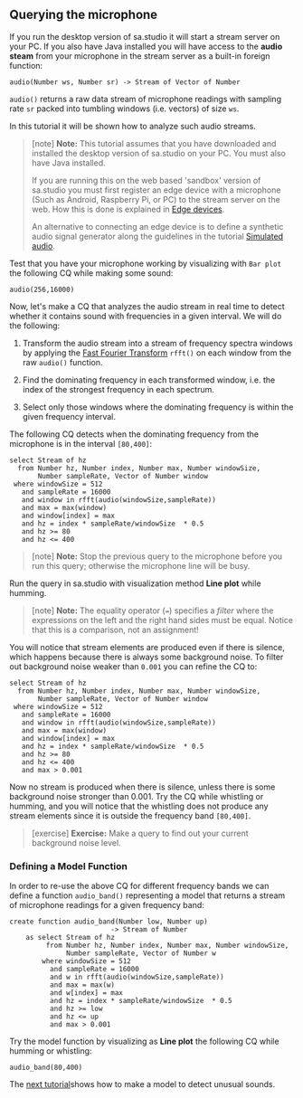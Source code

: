 ## Querying the microphone

If you run the desktop version of sa.studio it will start a stream
server on your PC. If you also have Java installed you will have
access to the **audio steam** from your microphone in the stream
server as a built-in foreign function:

``` 
audio(Number ws, Number sr) -> Stream of Vector of Number 
```

`audio()` returns a raw data stream of microphone readings with
sampling rate `sr` packed into tumbling windows (i.e. vectors) of size
`ws`.

In this tutorial it will be shown how to analyze such audio
streams. 


> [note]  **Note:** This tutorial assumes that you have downloaded and installed the
> desktop version of sa.studio on your PC. You must also have Java
> installed.
>
> If you are running this on the web based 'sandbox' version of
> sa.studio you must first register an edge device with a microphone
> (Such as Android, Raspberry Pi, or PC) to the stream server on the
> web. How this is done is explained in [Edge
> devices](/docs/md/edge_devices/README.md).
>
>  An alternative to connecting an edge device is to define a synthetic
> audio signal generator along the guidelines in the tutorial [Simulated
> audio](/docs/md/tutorial/simulated-audio.md).


Test that you have your microphone working by visualizing with `Bar
plot` the following CQ while making some sound:

```LIVE {"vis":"showBar"}
audio(256,16000)
```

Now, let's make a CQ that analyzes the audio stream in real time to
detect whether it contains sound with frequencies in a given
interval. We will do the following:

1. Transform the audio stream into a stream of frequency spectra windows
   by applying the [Fast Fourier
   Transform](https://en.wikipedia.org/wiki/Fast_Fourier_transform)
   `rfft()` on each window from the raw `audio()` function.

2. Find the dominating frequency in each transformed window, i.e. the
   index of the strongest frequency in each spectrum.

3. Select only those windows where the dominating frequency is within the
   given frequency interval.

The following CQ detects when the dominating frequency from the
microphone is in the interval `[80,400]`:

```LIVE {"vis":"showLine"}
select Stream of hz
  from Number hz, Number index, Number max, Number windowSize, 
       Number sampleRate, Vector of Number window
 where windowSize = 512
   and sampleRate = 16000
   and window in rfft(audio(windowSize,sampleRate))
   and max = max(window) 
   and window[index] = max
   and hz = index * sampleRate/windowSize  * 0.5
   and hz >= 80
   and hz <= 400
```

> [note]  **Note:** Stop the previous query to the microphone before you run this query; otherwise the microphone line will be busy.

Run the query in sa.studio with visualization method **Line plot**
while humming.

> [note]  **Note:** The equality operator (`=`) specifies a *filter* where the
expressions on the left and the right hand sides must be equal. Notice
that this is a comparison, not an assignment!


You will notice that stream elements are produced even if there is
silence, which happens because there is always some background noise.
To filter out background noise weaker than `0.001` you can refine the
CQ to:

```LIVE {"vis":"showLine"}
select Stream of hz
  from Number hz, Number index, Number max, Number windowSize, 
       Number sampleRate, Vector of Number window
 where windowSize = 512
   and sampleRate = 16000
   and window in rfft(audio(windowSize,sampleRate))
   and max = max(window) 
   and window[index] = max
   and hz = index * sampleRate/windowSize  * 0.5
   and hz >= 80
   and hz <= 400
   and max > 0.001
```
Now no stream is produced when there is silence, unless there is some
background noise stronger than 0.001. Try the CQ while whistling or
humming, and you will notice that the whistling does not produce any
stream elements since it is outside the frequency band `[80,400]`.

> [exercise] **Exercise:** Make a query to find out your current background noise
level.

### <a name="define-model-function"> Defining a Model Function </a>

In order to re-use the above CQ for different frequency bands we can
define a function `audio_band()` representing a model that returns a stream 
of microphone readings for a given frequency band:
```LIVE
create function audio_band(Number low, Number up)
                         -> Stream of Number
    as select Stream of hz
         from Number hz, Number index, Number max, Number windowSize, 
              Number sampleRate, Vector of Number w
        where windowSize = 512
          and sampleRate = 16000
          and w in rfft(audio(windowSize,sampleRate))
          and max = max(w) 
          and w[index] = max
          and hz = index * sampleRate/windowSize  * 0.5
          and hz >= low
          and hz <= up
          and max > 0.001
```
Try the model function by visualizing as **Line plot** the following
CQ while humming or whistling:
```LIVE {"vis":"showLine"}
audio_band(80,400)
```

The  [next tutorial](/docs/md/tutorial/sounds.md)shows how to make a model to detect
unusual sounds.
